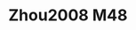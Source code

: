 <a name="material" />

# Zhou2008 M48
<script type="application/ld+json">
  {
    "@context": "https://schema.org/",
    "@type": "ChemicalSubstance",
    "http://purl.org/dc/terms/conformsTo":
      {
        "@type": "CreativeWork",
        "@id": "https://bioschemas.org/profiles/ChemicalSubstance/0.4-RELEASE/"
      },
    "@id": "https://egonw.github.io/nanowiki/nanowiki260.html#material",
    "name": "Zhou2008 M48",
    "sameAs": "http://127.0.0.1/mediawiki/index.php/Special:URIResolver/Zhou2008_M48"
  }
</script>

